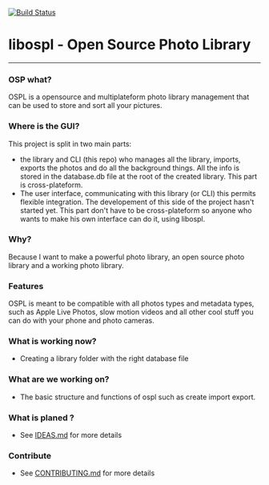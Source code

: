 [![Build Status](https://www.travis-ci.com/AngeloFrangione/libospl.svg?branch=master)](https://www.travis-ci.com/AngeloFrangione/libospl)

# libospl - Open Source Photo Library
----------------------------------------
### OSP what?
OSPL is a opensource and multiplateform photo library management that can be used to store and sort all your pictures.

### Where is the GUI?
This project is split in two main parts:

* the library and CLI (this repo) who manages all the library, imports, exports the photos and do all the background things. All the info is stored in the database.db file at the root of the created library. This part is cross-plateform.
* The user interface, communicating with this library (or CLI) this permits flexible integration. The developement of this side of the project hasn't started yet. This part don't have to be cross-plateform so anyone who wants to make his own interface can do it, using libospl.

### Why?
Because I want to make a powerful photo library, an open source photo library and a working photo library.

### Features
OSPL is meant to be compatible with all photos types and metadata types, such as Apple Live Photos, slow motion videos and all other cool stuff you can do with your phone and photo cameras.

### What is working now?
- Creating a library folder with the right database file

### What are we working on?
- The basic structure and functions of ospl such as create import export.

### What is planed ?
- See [IDEAS.md](https://github.com/AngeloFrangione/libospl/blob/master/IDEAS.md) for more details

### Contribute
- See [CONTRIBUTING.md](https://github.com/AngeloFrangione/libospl/blob/master/CONTRIBUTING.md) for more details


